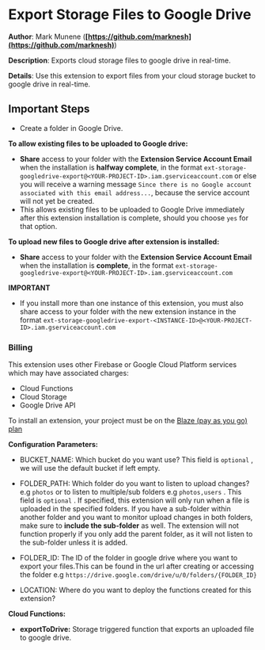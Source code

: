 # Export Storage Files to Google Drive

**Author**: Mark Munene (**[https://github.com/marknesh](https://github.com/marknesh)**)

**Description**: Exports cloud storage files to google drive in real-time.

**Details**: Use this extension to export files from your cloud storage bucket to google drive in real-time.

## Important Steps

- Create a folder in Google Drive.

**To allow existing files to be uploaded to Google drive:**

- **Share** access to your folder with the **Extension Service Account Email** when the installation is **halfway complete**, in the format `ext-storage-googledrive-export@<YOUR-PROJECT-ID>.iam.gserviceaccount.com` or else you will receive a warning message `Since there is no Google account associated with this email address...`, because the service account will not yet be created.
- This allows existing files to be uploaded to Google Drive immediately after this extension installation is complete, should you choose `yes` for that option.

**To upload new files to Google drive after extension is installed:**

- **Share** access to your folder with the **Extension Service Account Email** when the installation is **complete**, in the format `ext-storage-googledrive-export@<YOUR-PROJECT-ID>.iam.gserviceaccount.com`

**IMPORTANT**

- If you install more than one instance of this extension, you must also share access to your folder with the new extension instance in the format `ext-storage-googledrive-export-<INSTANCE-ID>@<YOUR-PROJECT-ID>.iam.gserviceaccount.com`

### Billing

This extension uses other Firebase or Google Cloud Platform services which may have associated charges:

- Cloud Functions
- Cloud Storage
- Google Drive API

To install an extension, your project must be on the [Blaze (pay as you go) plan](https://firebase.google.com/pricing)

**Configuration Parameters:**

- BUCKET_NAME: Which bucket do you want use? This field is `optional` , we will use the default bucket if left empty.

- FOLDER_PATH: Which folder do you want to listen to upload changes? e.g `photos` or to listen to multiple/sub folders e.g `photos,users` . This field is `optional` . If specified, this extension will only run when a file is uploaded in the specified folders. If you have a sub-folder within another folder and you want to monitor upload changes in both folders, make sure to **include the sub-folder** as well. The extension will not function properly if you only add the parent folder, as it will not listen to the sub-folder unless it is added.

- FOLDER_ID: The ID of the folder in google drive where you want to export your files.This can be found in the url after creating or accessing the folder e.g `https://drive.google.com/drive/u/0/folders/{FOLDER_ID}`

- LOCATION: Where do you want to deploy the functions created for this extension?

**Cloud Functions:**

- **exportToDrive:** Storage triggered function that exports an uploaded file to google drive.
